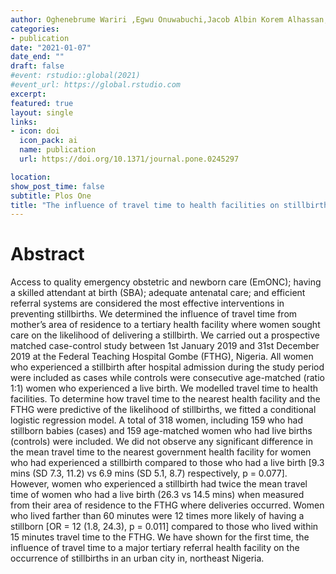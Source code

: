 ```yaml
---
author: Oghenebrume Wariri ,Egwu Onuwabuchi,Jacob Albin Korem Alhassan,Eseoghene Dase,Iliya Jalo,Christopher Hassan Laima,Halima Usman Farouk,Aliyu U. El-Nafaty ,Uduak Okomo ,Winfred Dotse-Gborgbortsi 
categories:
- publication
date: "2021-01-07"
date_end: ""
draft: false
#event: rstudio::global(2021)
#event_url: https://global.rstudio.com
excerpt: 
featured: true
layout: single
links:
- icon: doi
  icon_pack: ai
  name: publication
  url: https://doi.org/10.1371/journal.pone.0245297

location:
show_post_time: false
subtitle: Plos One
title: "The influence of travel time to health facilities on stillbirths: A geospatial case-control analysis of facility-based data in Gombe, Nigeria"
---
```


# __Abstract__

Access to quality emergency obstetric and newborn care (EmONC); having a skilled attendant at birth (SBA); adequate antenatal care; and efficient referral systems are considered the most effective interventions in preventing stillbirths. We determined the influence of travel time from mother’s area of residence to a tertiary health facility where women sought care on the likelihood of delivering a stillbirth. We carried out a prospective matched case-control study between 1st January 2019 and 31st December 2019 at the Federal Teaching Hospital Gombe (FTHG), Nigeria. All women who experienced a stillbirth after hospital admission during the study period were included as cases while controls were consecutive age-matched (ratio 1:1) women who experienced a live birth. We modelled travel time to health facilities. To determine how travel time to the nearest health facility and the FTHG were predictive of the likelihood of stillbirths, we fitted a conditional logistic regression model. A total of 318 women, including 159 who had stillborn babies (cases) and 159 age-matched women who had live births (controls) were included. We did not observe any significant difference in the mean travel time to the nearest government health facility for women who had experienced a stillbirth compared to those who had a live birth [9.3 mins (SD 7.3, 11.2) vs 6.9 mins (SD 5.1, 8.7) respectively, p = 0.077]. However, women who experienced a stillbirth had twice the mean travel time of women who had a live birth (26.3 vs 14.5 mins) when measured from their area of residence to the FTHG where deliveries occurred. Women who lived farther than 60 minutes were 12 times more likely of having a stillborn [OR = 12 (1.8, 24.3), p = 0.011] compared to those who lived within 15 minutes travel time to the FTHG. We have shown for the first time, the influence of travel time to a major tertiary referral health facility on the occurrence of stillbirths in an urban city in, northeast Nigeria.